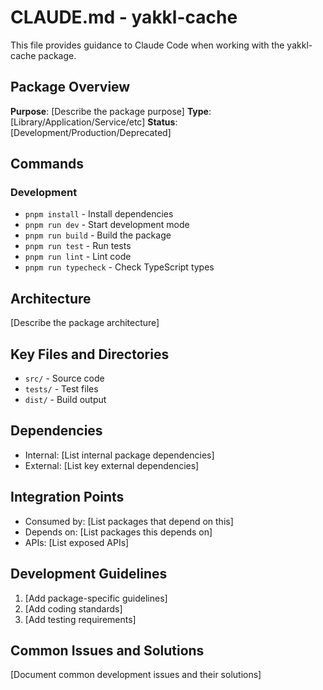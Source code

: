 # CLAUDE.md - yakkl-cache

This file provides guidance to Claude Code when working with the yakkl-cache package.

## Package Overview
**Purpose**: [Describe the package purpose]
**Type**: [Library/Application/Service/etc]
**Status**: [Development/Production/Deprecated]

## Commands

### Development
- `pnpm install` - Install dependencies
- `pnpm run dev` - Start development mode
- `pnpm run build` - Build the package
- `pnpm run test` - Run tests
- `pnpm run lint` - Lint code
- `pnpm run typecheck` - Check TypeScript types

## Architecture
[Describe the package architecture]

## Key Files and Directories
- `src/` - Source code
- `tests/` - Test files
- `dist/` - Build output

## Dependencies
- Internal: [List internal package dependencies]
- External: [List key external dependencies]

## Integration Points
- Consumed by: [List packages that depend on this]
- Depends on: [List packages this depends on]
- APIs: [List exposed APIs]

## Development Guidelines
1. [Add package-specific guidelines]
2. [Add coding standards]
3. [Add testing requirements]

## Common Issues and Solutions
[Document common development issues and their solutions]
